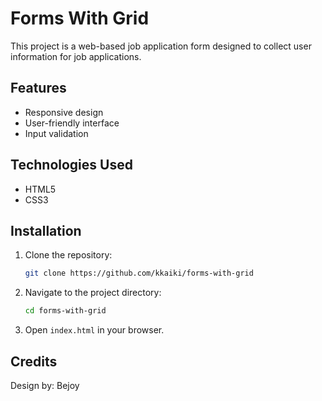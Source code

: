 # Forms With Grid

This project is a web-based job application form designed to collect user information for job applications.

## Features

- Responsive design
- User-friendly interface
- Input validation

## Technologies Used

- HTML5
- CSS3

## Installation

1. Clone the repository:
   ```bash
   git clone https://github.com/kkaiki/forms-with-grid
   ```
2. Navigate to the project directory:
   ```bash
   cd forms-with-grid
   ```
3. Open `index.html` in your browser.

## Credits

Design by: Bejoy
